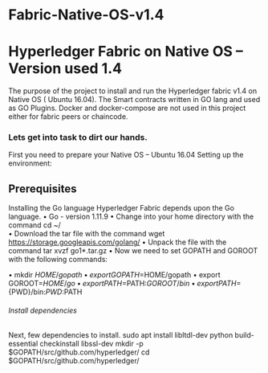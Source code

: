 # Fabric-Native-OS-v1.4

# Hyperledger Fabric on Native OS – Version used 1.4
The purpose of the project to install  and run the Hyperledger fabric v1.4 on  Native  OS ( Ubuntu 16.04).   The Smart contracts written in GO lang and  used as GO Plugins. 
Docker and docker-compose are not used in this project either for fabric peers or chaincode.

### Lets get into task to dirt our hands. 
First you need to prepare your Native OS – Ubuntu 16.04 
Setting up the environment: 
## Prerequisites
Installing the Go language
Hyperledger Fabric depends upon the Go language.
•	Go - version 1.11.9 
•	Change into your home directory with the command cd ~/  
•	Download the tar file with the command wget https://storage.googleapis.com/golang/ 
•	Unpack the file with the command tar xvzf go1*.tar.gz 
•	Now we need to set GOPATH and GOROOT with the following commands: 

•	mkdir $HOME/gopath
•	export GOPATH=$HOME/gopath
•	export GOROOT=$HOME/go
•	export PATH=$PATH:$GOROOT/bin
•	export PATH=${PWD}/bin:${PWD}:$PATH
###### Install dependencies
Next, few dependencies to install. 
sudo apt install libltdl-dev python build-essential checkinstall libssl-dev
mkdir -p $GOPATH/src/github.com/hyperledger/
cd $GOPATH/src/github.com/hyperledger/


